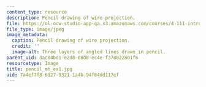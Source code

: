 ```yaml
---
content_type: resource
description: Pencil drawing of wire projection.
file: https://ol-ocw-studio-app-qa.s3.amazonaws.com/courses/4-111-introduction-to-architecture-environmental-design-spring-2014/7a4ef7f8612793211a4b94f84dd117ef_pencil_mh_ex1.jpg
file_type: image/jpeg
image_metadata:
  caption: Pencil drawing of wire projection.
  credit: ''
  image-alt: Three layers of angled lines drawn in pencil.
parent_uid: 3ac84bd1-e2d8-08d0-ec4e-f378022801f6
resourcetype: Image
title: pencil_mh_ex1.jpg
uid: 7a4ef7f8-6127-9321-1a4b-94f84dd117ef
---
```

